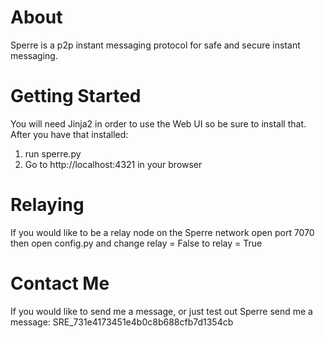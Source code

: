 About
=====


Sperre is a p2p instant messaging protocol for safe and secure instant messaging.


Getting Started
===============

You will need Jinja2 in order to use the Web UI so be sure to install that. After you have that installed:

1. run sperre.py
2. Go to http://localhost:4321 in your browser

Relaying
========


If you would like to be a relay node on the Sperre network open port 7070 then open config.py and change 
    relay = False 
to 
    relay = True


Contact Me
==========

If you would like to send me a message, or just test out Sperre send me a message: SRE_731e4173451e4b0c8b688cfb7d1354cb
